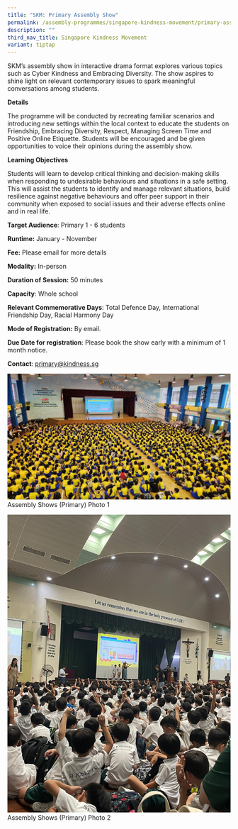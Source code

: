 ```yaml
---
title: "SKM: Primary Assembly Show"
permalink: /assembly-programmes/singapore-kindness-movement/primary-assembly-show/
description: ""
third_nav_title: Singapore Kindness Movement
variant: tiptap
---
```

SKM’s assembly show in interactive drama format explores various topics such as Cyber Kindness and Embracing Diversity. The show aspires to shine light on relevant contemporary issues to spark meaningful conversations among students.

**Details**

The programme will be conducted by recreating familiar scenarios and introducing new settings within the local context to educate the students on Friendship, Embracing Diversity, Respect, Managing Screen Time and Positive Online Etiquette. Students will be encouraged and be given opportunities to voice their opinions during the assembly show.

**Learning Objectives**

Students will learn to develop critical thinking and decision-making skills when responding to undesirable behaviours and situations in a safe setting. This will assist the students to identify and manage relevant situations, build resilience against negative behaviours and offer peer support in their community when exposed to social issues and their adverse effects online and in real life.

**Target Audience**: Primary 1 - 6 students

**Runtime:** January - November

**Fee:** Please email for more details

**Modality:** In-person

**Duration of Session:** 50 minutes

**Capacity**: Whole school

**Relevant Commemorative Days**:  Total Defence Day, International Friendship Day, Racial Harmony Day

**Mode of Registration:** By email.

**Due Date for registration**: Please book the show early with a minimum of 1 month notice.

**Contact**: primary@kindness.sg

![](/images/SKM__Primary_Assembly_1.jpg)Assembly Shows (Primary) Photo 1

![](/images/SKM_Primary_Assembly_2.JPG)Assembly Shows (Primary) Photo 2